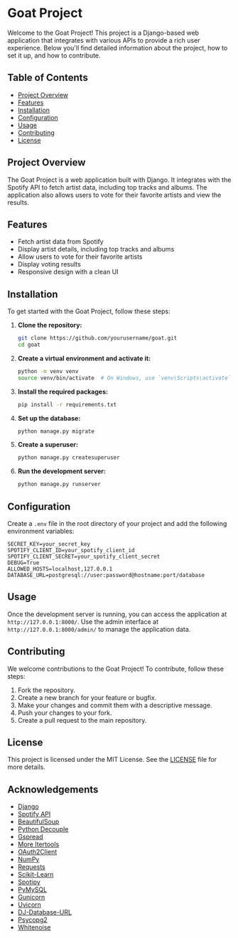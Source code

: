 # Goat Project

Welcome to the Goat Project! This project is a Django-based web application that integrates with various APIs to provide a rich user experience. Below you'll find detailed information about the project, how to set it up, and how to contribute.

## Table of Contents

- [Project Overview](#project-overview)
- [Features](#features)
- [Installation](#installation)
- [Configuration](#configuration)
- [Usage](#usage)
- [Contributing](#contributing)
- [License](#license)

## Project Overview

The Goat Project is a web application built with Django. It integrates with the Spotify API to fetch artist data, including top tracks and albums. The application also allows users to vote for their favorite artists and view the results.

## Features

- Fetch artist data from Spotify
- Display artist details, including top tracks and albums
- Allow users to vote for their favorite artists
- Display voting results
- Responsive design with a clean UI

## Installation

To get started with the Goat Project, follow these steps:

1. **Clone the repository:**

    ```sh
    git clone https://github.com/yourusername/goat.git
    cd goat
    ```

2. **Create a virtual environment and activate it:**

    ```sh
    python -m venv venv
    source venv/bin/activate  # On Windows, use `venv\Scripts\activate`
    ```

3. **Install the required packages:**

    ```sh
    pip install -r requirements.txt
    ```

4. **Set up the database:**

    ```sh
    python manage.py migrate
    ```

5. **Create a superuser:**

    ```sh
    python manage.py createsuperuser
    ```

6. **Run the development server:**

    ```sh
    python manage.py runserver
    ```

## Configuration

Create a `.env` file in the root directory of your project and add the following environment variables:

```properties
SECRET_KEY=your_secret_key
SPOTIFY_CLIENT_ID=your_spotify_client_id
SPOTIFY_CLIENT_SECRET=your_spotify_client_secret
DEBUG=True
ALLOWED_HOSTS=localhost,127.0.0.1
DATABASE_URL=postgresql://user:password@hostname:port/database
```

## Usage

Once the development server is running, you can access the application at `http://127.0.0.1:8000/`. Use the admin interface at `http://127.0.0.1:8000/admin/` to manage the application data.

## Contributing

We welcome contributions to the Goat Project! To contribute, follow these steps:

1. Fork the repository.
2. Create a new branch for your feature or bugfix.
3. Make your changes and commit them with a descriptive message.
4. Push your changes to your fork.
5. Create a pull request to the main repository.

## License

This project is licensed under the MIT License. See the [LICENSE](LICENSE) file for more details.

## Acknowledgements

- [Django](https://www.djangoproject.com/)
- [Spotify API](https://developer.spotify.com/documentation/web-api/)
- [BeautifulSoup](https://www.crummy.com/software/BeautifulSoup/)
- [Python Decouple](https://github.com/henriquebastos/python-decouple)
- [Gspread](https://github.com/burnash/gspread)
- [More Itertools](https://github.com/more-itertools/more-itertools)
- [OAuth2Client](https://github.com/google/oauth2client)
- [NumPy](https://numpy.org/)
- [Requests](https://docs.python-requests.org/en/latest/)
- [Scikit-Learn](https://scikit-learn.org/stable/)
- [Spotipy](https://spotipy.readthedocs.io/en/2.16.1/)
- [PyMySQL](https://github.com/PyMySQL/PyMySQL)
- [Gunicorn](https://gunicorn.org/)
- [Uvicorn](https://www.uvicorn.org/)
- [DJ-Database-URL](https://github.com/jacobian/dj-database-url)
- [Psycopg2](https://www.psycopg.org/)
- [Whitenoise](http://whitenoise.evans.io/en/stable/)
